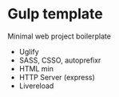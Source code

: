Gulp template
======================

Minimal web project boilerplate 

- Uglify
- SASS, CSSO, autoprefixr
- HTML min
- HTTP Server (express)
- Livereload

